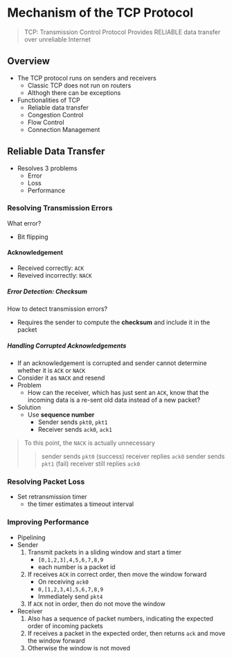 # Mechanism of the TCP Protocol

> TCP: Transmission Control Protocol
> Provides RELIABLE data transfer over unreliable Internet

## Overview

- The TCP protocol runs on senders and receivers
  - Classic TCP does not run on routers
  - Althogh there can be exceptions
- Functionalities of TCP
  - Reliable data transfer
  - Congestion Control
  - Flow Control
  - Connection Management

## Reliable Data Transfer

- Resolves 3 problems
  - Error
  - Loss
  - Performance

### Resolving Transmission Errors

What error?

- Bit flipping

#### Acknowledgement

- Received correctly: `ACK`
- Reveived incorrectly: `NACK`

##### Error Detection: Checksum

How to detect transmission errors?

- Requires the sender to compute the **checksum** and include it in the packet

##### Handling Corrupted Acknowledgements

- If an acknowledgement is corrupted and sender cannot determine whether it is `ACK` or `NACK`
- Consider it as `NACK` and resend
- Problem
  - How can the receiver, which has just sent an `ACK`, know that the incoming data is a re-sent old data instead of a new packet?
- Solution
  - Use **sequence number**
    - Sender sends `pkt0`, `pkt1`
    - Receiver sends `ack0`, `ack1`

> To this point, the `NACK` is actually unnecessary
> > sender sends `pkt0` (success)
> > receiver replies `ack0`
> > sender sends `pkt1` (fail)
> > receiver still replies `ack0`

### Resolving Packet Loss

- Set retransmission timer
  - the timer estimates a timeout interval

### Improving Performance

- Pipelining
- Sender
  1. Transmit packets in a sliding window and start a timer
     - `[0,1,2,3],4,5,6,7,8,9`
     - each number is a packet id
  2. If receives `ACK` in correct order, then move the window forward
     - On receiving `ack0`
     - `0,[1,2,3,4],5,6,7,8,9`
     - Immediately send `pkt4`
  3. If `ACK` not in order, then do not move the window
- Receiver
  1. Also has a sequence of packet numbers, indicating the expected order of incoming packets
  2. If receives a packet in the expected order, then returns `ack` and move the window forward
  3. Otherwise the window is not moved
